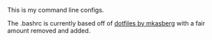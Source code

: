 This is my command line configs. 

The .bashrc is currently based off of [dotfiles by mkasberg](https://github.com/mkasberg/dotfiles/tree/master) with a fair amount removed and added. 

